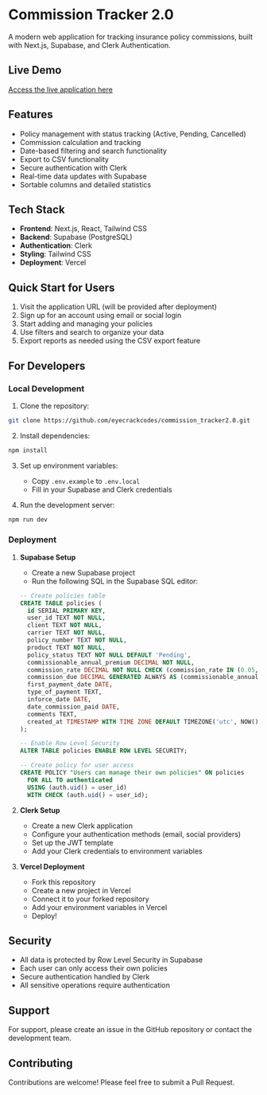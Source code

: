 # Commission Tracker 2.0

A modern web application for tracking insurance policy commissions, built with Next.js, Supabase, and Clerk Authentication.

## Live Demo

[Access the live application here](#) <!-- You'll add the Vercel URL once deployed -->

## Features

- Policy management with status tracking (Active, Pending, Cancelled)
- Commission calculation and tracking
- Date-based filtering and search functionality
- Export to CSV functionality
- Secure authentication with Clerk
- Real-time data updates with Supabase
- Sortable columns and detailed statistics

## Tech Stack

- **Frontend**: Next.js, React, Tailwind CSS
- **Backend**: Supabase (PostgreSQL)
- **Authentication**: Clerk
- **Styling**: Tailwind CSS
- **Deployment**: Vercel

## Quick Start for Users

1. Visit the application URL (will be provided after deployment)
2. Sign up for an account using email or social login
3. Start adding and managing your policies
4. Use filters and search to organize your data
5. Export reports as needed using the CSV export feature

## For Developers

### Local Development

1. Clone the repository:

```bash
git clone https://github.com/eyecrackcodes/commission_tracker2.0.git
```

2. Install dependencies:

```bash
npm install
```

3. Set up environment variables:

   - Copy `.env.example` to `.env.local`
   - Fill in your Supabase and Clerk credentials

4. Run the development server:

```bash
npm run dev
```

### Deployment

1. **Supabase Setup**

   - Create a new Supabase project
   - Run the following SQL in the Supabase SQL editor:

   ```sql
   -- Create policies table
   CREATE TABLE policies (
     id SERIAL PRIMARY KEY,
     user_id TEXT NOT NULL,
     client TEXT NOT NULL,
     carrier TEXT NOT NULL,
     policy_number TEXT NOT NULL,
     product TEXT NOT NULL,
     policy_status TEXT NOT NULL DEFAULT 'Pending',
     commissionable_annual_premium DECIMAL NOT NULL,
     commission_rate DECIMAL NOT NULL CHECK (commission_rate IN (0.05, 0.20)),
     commission_due DECIMAL GENERATED ALWAYS AS (commissionable_annual_premium * commission_rate) STORED,
     first_payment_date DATE,
     type_of_payment TEXT,
     inforce_date DATE,
     date_commission_paid DATE,
     comments TEXT,
     created_at TIMESTAMP WITH TIME ZONE DEFAULT TIMEZONE('utc', NOW())
   );

   -- Enable Row Level Security
   ALTER TABLE policies ENABLE ROW LEVEL SECURITY;

   -- Create policy for user access
   CREATE POLICY "Users can manage their own policies" ON policies
     FOR ALL TO authenticated
     USING (auth.uid() = user_id)
     WITH CHECK (auth.uid() = user_id);
   ```

2. **Clerk Setup**

   - Create a new Clerk application
   - Configure your authentication methods (email, social providers)
   - Set up the JWT template
   - Add your Clerk credentials to environment variables

3. **Vercel Deployment**
   - Fork this repository
   - Create a new project in Vercel
   - Connect it to your forked repository
   - Add your environment variables in Vercel
   - Deploy!

## Security

- All data is protected by Row Level Security in Supabase
- Each user can only access their own policies
- Secure authentication handled by Clerk
- All sensitive operations require authentication

## Support

For support, please create an issue in the GitHub repository or contact the development team.

## Contributing

Contributions are welcome! Please feel free to submit a Pull Request.
